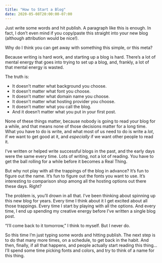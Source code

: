 ```yaml
---
title: "How to Start a Blog"
date: 2020-05-08T20:00:00-07:00
---
```


Just write some words and hit publish. A paragraph like this is enough. In fact, I don’t even mind if you copy/paste this straight into your new blog (although attribution would be nice!).

Why do I think you can get away with something this simple, or this meta?

Because writing is hard work, and starting up a blog is hard. There’s a lot of mental energy that goes into trying to set up a blog, and, frankly, a lot of that mental energy is wasted.

The truth is:

- It doesn’t matter what background you choose.
- It doesn’t matter what font you choose.
- It doesn’t matter what domain name you choose.
- It doesn’t matter what hosting provider you choose.
- It doesn’t matter what you call the blog.
- And it doesn’t matter what you put in your first post.

None of these things matter, because nobody is going to read your blog for a while, and that means none of those decisions matter for a long time. What you have to do is write, and what most of us need to do is write a *lot*, if we want to get good at it, and *especially* if we want other people to read it.

I’ve written or helped write successful blogs in the past, and the early days were the same every time. Lots of writing, not a lot of reading. You have to get the ball rolling for a while before it becomes a Real Thing.

But why not play with all the trappings of the blog in advance? It’s fun to figure out the name. It’s fun to figure out the fonts you want to use. It’s interesting to comparison shop among all the hosting options out there these days. Right?

The problem is, you’ll drown in all that. I’ve been thinking about spinning up this new blog for years. Every time I think about it I get excited about all those trappings. Every time I start by playing with all the options. And every time, I end up spending my creative energy before I’ve written a single blog post.

“I’ll come back to it tomorrow,” I think to myself. But I never do.

So this time I’m just typing some words and hitting publish. The next step is to do that many more times, on a schedule, to get back in the habit. And then, finally, if all that happens, and people actually start reading this thing… I’ll spend some time picking fonts and colors, and try to think of a name for this thing.


